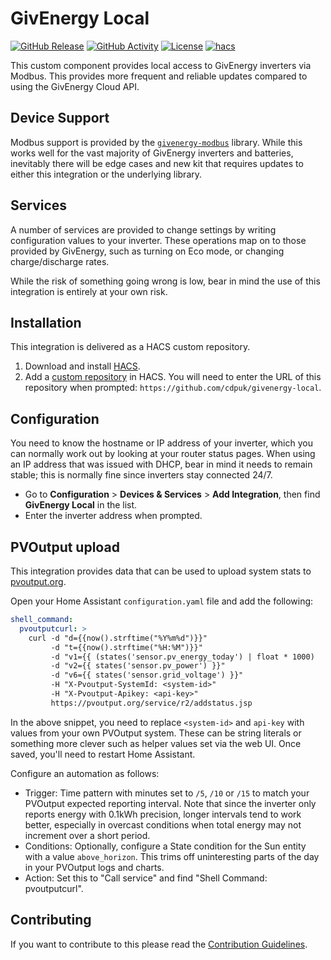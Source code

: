 # GivEnergy Local

[![GitHub Release][releases-shield]][releases]
[![GitHub Activity][commits-shield]][commits]
[![License][license-shield]](LICENSE)
[![hacs][hacsbadge]][hacs]

This custom component provides local access to GivEnergy inverters via Modbus. This provides more frequent and reliable updates compared to using the GivEnergy Cloud API.

## Device Support

Modbus support is provided by the [`givenergy-modbus`][givenergy-modbus] library. While this works well for the vast majority of GivEnergy inverters and batteries, inevitably there will be edge cases and new kit that requires updates to either this integration or the underlying library.

## Services

A number of services are provided to change settings by writing configuration values to your inverter. These operations map on to those provided by GivEnergy, such as turning on Eco mode, or changing charge/discharge rates.

While the risk of something going wrong is low, bear in mind the use of this integration is entirely at your own risk.

## Installation

This integration is delivered as a HACS custom repository.

1. Download and install [HACS][hacs-download].
2. Add a [custom repository][hacs-custom] in HACS. You will need to enter the URL of this repository when prompted: `https://github.com/cdpuk/givenergy-local`.

## Configuration

You need to know the hostname or IP address of your inverter, which you can normally work out by looking at your router status pages. When using an IP address that was issued with DHCP, bear in mind it needs to remain stable; this is normally fine since inverters stay connected 24/7.

* Go to **Configuration** > **Devices & Services** > **Add Integration**, then find **GivEnergy Local** in the list.
* Enter the inverter address when prompted.

## PVOutput upload

This integration provides data that can be used to upload system stats to [pvoutput.org](pvoutput.org).

Open your Home Assistant `configuration.yaml` file and add the following:

```yaml
shell_command:
  pvoutputcurl: >
    curl -d "d={{now().strftime("%Y%m%d")}}"
         -d "t={{now().strftime("%H:%M")}}"
         -d "v1={{ (states('sensor.pv_energy_today') | float * 1000)  | int }}"
         -d "v2={{ states('sensor.pv_power') }}"
         -d "v6={{ states('sensor.grid_voltage') }}"
         -H "X-Pvoutput-SystemId: <system-id>"
         -H "X-Pvoutput-Apikey: <api-key>"
         https://pvoutput.org/service/r2/addstatus.jsp
```

In the above snippet, you need to replace `<system-id>` and `api-key` with values from your own PVOutput system. These can be string literals or something more clever such as helper values set via the web UI. Once saved, you'll need to restart Home Assistant.

Configure an automation as follows:

* Trigger: Time pattern with minutes set to `/5`, `/10` or `/15` to match your PVOutput expected reporting interval. Note that since the inverter only reports energy with 0.1kWh precision, longer intervals tend to work better, especially in overcast conditions when total energy may not increment over a short period.
* Conditions: Optionally, configure a State condition for the Sun entity with a value `above_horizon`. This trims off uninteresting parts of the day in your PVOutput logs and charts.
* Action: Set this to "Call service" and find "Shell Command: pvoutputcurl".

## Contributing

If you want to contribute to this please read the [Contribution Guidelines](CONTRIBUTING.md).

[commits-shield]: https://img.shields.io/github/commit-activity/y/cdpuk/givenergy-local.svg?style=for-the-badge
[commits]: https://github.com/cdpuk/givenergy-local/commits/master
[hacs]: https://github.com/custom-components/hacs
[hacsbadge]: https://img.shields.io/badge/HACS-Custom-orange.svg?style=for-the-badge
[license-shield]: https://img.shields.io/github/license/cdpuk/givenergy-local.svg?style=for-the-badge
[releases-shield]: https://img.shields.io/github/release/cdpuk/givenergy-local.svg?style=for-the-badge
[releases]: https://github.com/cdpuk/givenergy-local/releases
[givenergy-modbus]: https://github.com/dewet22/givenergy-modbus
[hacs-download]: https://hacs.xyz/docs/setup/download
[hacs-custom]: https://hacs.xyz/docs/faq/custom_repositories